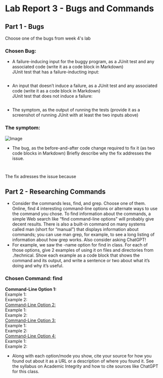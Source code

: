 # Lab Report 3 - Bugs and Commands
## Part 1 - Bugs
Choose one of the bugs from week 4's lab
### Chosen Bug: 
- A failure-inducing input for the buggy program, as a JUnit test and any associated code (write it as a code block in Markdown)
<br>JUnit test that has a failure-inducting input:
``` java

```
- An input that doesn’t induce a failure, as a JUnit test and any associated code (write it as a code block in Markdown)
<br>JUnit test that does not induce a failure: 
``` java

```
- The symptom, as the output of running the tests (provide it as a screenshot of running JUnit with at least the two inputs above)
### The symptom:
![Image]()
- The bug, as the before-and-after code change required to fix it (as two code blocks in Markdown)
Briefly describe why the fix addresses the issue.
``` java

```

``` java

```
The fix adresses the issue because 
## Part 2 - Researching Commands
- Consider the commands less, find, and grep. Choose one of them. Online, find 4 interesting command-line options or alternate ways to use the command you chose. To find information about the commands, a simple Web search like “find command-line options” will probably give decent results. There is also a built-in command on many systems called man (short for “manual”) that displays information about commands; you can use man grep, for example, to see a long listing of information about how grep works. Also consider asking ChatGPT!
- For example, we saw the -name option for find in class. For each of those options, give 2 examples of using it on files and directories from ./technical. Show each example as a code block that shows the command and its output, and write a sentence or two about what it’s doing and why it’s useful.
### Chosen Command: find
__Command-Line Option 1:__
<br>Example 1:
<br>Example 2:
<br><u>Command-Line Option 2:</u>
<br>Example 1:
<br>Example 2:
<br><u>Command-Line Option 3:</u>
<br>Example 1:
<br>Example 2:
<br><u>Command-Line Option 4:</u>
<br>Example 1:
<br>Example 2:
- Along with each option/mode you show, cite your source for how you found out about it as a URL or a description of where you found it. See the syllabus on Academic Integrity and how to cite sources like ChatGPT for this class.
